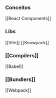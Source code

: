 
### Conceitos
[[React Components]]

### Libs
[[Vite]]
[[Snowpack]]

### [[Compilers]]
[[Babel]]

### [[Bundlers]]
[[Webpack]]